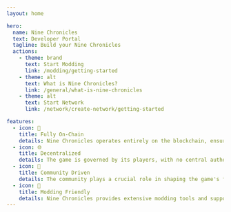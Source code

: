 ```yaml
---
layout: home

hero:
  name: Nine Chronicles
  text: Developer Portal
  tagline: Build your Nine Chronicles
  actions:
    - theme: brand
      text: Start Modding
      link: /modding/getting-started
    - theme: alt
      text: What is Nine Chronicles?
      link: /general/what-is-nine-chronicles
    - theme: alt
      text: Start Network
      link: /network/create-network/getting-started

features:
  - icon: 🔗
    title: Fully On-Chain
    details: Nine Chronicles operates entirely on the blockchain, ensuring transparency and security for all transactions and interactions within the game.
  - icon: 🌐
    title: Decentralized
    details: The game is governed by its players, with no central authority, allowing for a truly decentralized experience.
  - icon: 🌟
    title: Community Driven
    details: The community plays a crucial role in shaping the game's future, with player feedback and contributions driving development and updates.
  - icon: 🧩
    title: Modding Friendly
    details: Nine Chronicles provides extensive modding tools and support, enabling players to create and share their own content and modifications.
---
```


<style>
:root {
  --vp-home-hero-name-color: transparent;
  --vp-home-hero-name-background: -webkit-linear-gradient(120deg, #bd34fe 30%, #41d1ff);

  --vp-home-hero-image-background-image: linear-gradient(-45deg, #bd34fe 50%, #47caff 50%);
  --vp-home-hero-image-filter: blur(44px);
}

@media (min-width: 640px) {
  :root {
    --vp-home-hero-image-filter: blur(56px);
  }
}

@media (min-width: 960px) {
  :root {
    --vp-home-hero-image-filter: blur(68px);
  }
}
</style>
